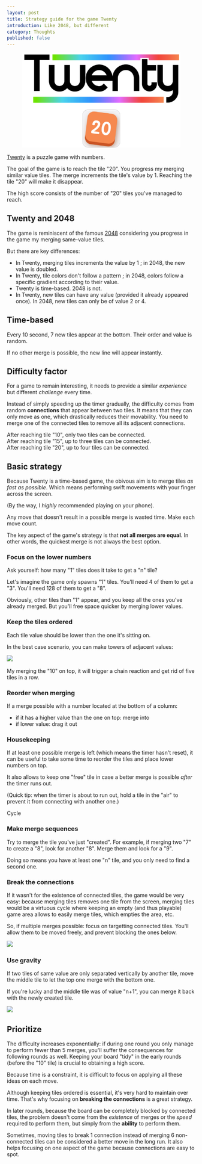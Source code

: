 ```yaml
---
layout: post
title: Strategy guide for the game Twenty
introduction: Like 2048, but different
category: Thoughts
published: false
---
```


<figure>
  <a href="http://twenty.frenchguys.net/"><img alt="Twenty game logo" src="/images/twenty-puzzle-game.png"></a>
</figure>

[Twenty](http://twenty.frenchguys.net/) is a puzzle game with numbers.

The goal of the game is to reach the tile "20". You progress my merging similar value tiles. The merge increments the tile's value by 1. Reaching the tile "20" will make it disappear.

The high score consists of the number of "20" tiles you've managed to reach.

## Twenty and 2048

The game is reminiscent of the famous [2048](http://gabrielecirulli.github.io/2048/) considering you progress in the game my merging same-value tiles.

But there are key differences:

* In Twenty, merging tiles increments the value by 1 ; in 2048, the new value is doubled.
* In Twenty, tile colors don't follow a pattern ; in 2048, colors follow a specific gradient according to their value.
* Twenty is time-based. 2048 is not.
* In Twenty, new tiles can have any value (provided it already appeared once). In 2048, new tiles can only be of value 2 or 4.

## Time-based

Every 10 second, 7 new tiles appear at the bottom. Their order and value is random.

If no other merge is possible, the new line will appear instantly.

## Difficulty factor

For a game to remain interesting, it needs to provide a similar _experience_ but different _challenge_ every time.

Instead of simply speeding up the timer gradually, the difficulty comes from random **connections** that appear between two tiles. It means that they can only move as one, which drastically reduces their movability. You need to merge one of the connected tiles to remove all its adjacent connections.

After reaching tile "10", only two tiles can be connected.  
After reaching tile "15", up to three tiles can be connected.  
After reaching tile "20", up to four tiles can be connected.

## Basic strategy

Because Twenty is a time-based game, the obivous aim is to merge tiles _as fast as possible_. Which means performing swift movements with your finger across the screen.

(By the way, I _highly_ recommended playing on your phone).

Any move that doesn't result in a possible merge is wasted time. Make each move count.

The key aspect of the game's strategy is that **not all merges are equal**. In other words, the quickest merge is not always the best option.

### Focus on the lower numbers

Ask yourself: how many "1" tiles does it take to get a "n" tile?

Let's imagine the game only spawns "1" tiles. You'll need 4 of them to get a "3". You'll need 128 of them to get a "8".

Obviously, other tiles than "1" appear, and you keep all the ones you've already merged. But you'll free space quicker by merging lower values.

### Keep the tiles ordered

Each tile value should be lower than the one it's sitting on.

In the best case scenario, you can make towers of adjacent values:

![](/twenty-)

My merging the "10" on top, it will trigger a chain reaction and get rid of five tiles in a row.

### Reorder when merging

If a merge possible with a number located at the bottom of a column:

* if it has a higher value than the one on top: merge into
* if lower value: drag it out

### Housekeeping

If at least one possible merge is left (which means the timer hasn't reset), it can be useful to take some time to reorder the tiles and place lower numbers on top.

It also allows to keep one "free" tile in case a better merge is possible _after_ the timer runs out.

(Quick tip: when the timer is about to run out, hold a tile in the "air" to prevent it from connecting with another one.)

Cycle

### Make merge sequences

Try to merge the tile you've just "created". For example, if merging two "7" to create a "8", look for another "8". Merge them and look for a "9".

Doing so means you have at least one "n" tile, and you only need to find a second one.

### Break the connections

If it wasn't for the existence of connected tiles, the game would be very easy: because merging tiles removes one tile from the screen, merging tiles would be a virtuous cycle where keeping an empty (and thus playable) game area allows to easily merge tiles, which empties the area, etc.

So, if multiple merges possible: focus on targetting connected tiles. You'll allow them to be moved freely, and prevent blocking the ones below.

![](jfoesi)

### Use gravity

If two tiles of same value are only separated vertically by another tile, move the middle tile to let the top one merge with the bottom one.

If you're lucky and the middle tile was of value "n+1", you can merge it back with the newly created tile.

![](jfoesi)

## Prioritize

The difficulty increases exponentially: if during one round you only manage to perform fewer than 5 merges, you'll suffer the consequences for following rounds as well. Keeping your board "tidy" in the early rounds (before the "10" tile) is crucial to obtaining a high score.

Because time is a constraint, it is difficult to focus on applying all these ideas on each move.

Although keeping tiles ordered is essential, it's very hard to maintain over time. That's why focusing on **breaking the connections** is a great strategy.

In later rounds, because the board can be completely blocked by connected tiles, the problem doesn't come from the _existence_ of merges or the _speed_ required to perform them, but simply from the **ability** to perform them.

Sometimes, moving tiles to break 1 connection instead of merging 6 non-connected tiles can be considered a better move in the long run. It also helps focusing on one aspect of the game because connections are easy to spot.